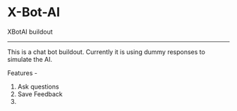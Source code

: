 # X-Bot-AI
XBotAI buildout

------------------
This is a chat bot buildout. Currently it is using dummy responses to simulate the AI.

Features - 
1. Ask questions
2. Save Feedback
3. 